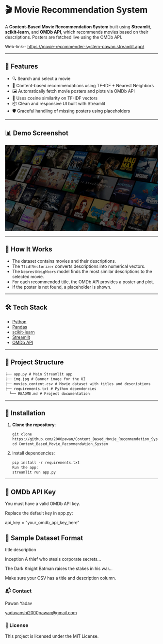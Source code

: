 # 🎬 Movie Recommendation System

A **Content-Based Movie Recommendation System** built using **Streamlit**, **scikit-learn**, and **OMDb API**, which recommends movies based on their descriptions. Posters are fetched live using the OMDb API.

Web-link:- https://movie-recommender-system-pawan.streamlit.app/

---

## 🚀 Features

- 🔍 Search and select a movie
- 🎯 Content-based recommendations using TF-IDF + Nearest Neighbors
- 🖼 Automatically fetch movie posters and plots via OMDb API
- 🧠 Uses cosine similarity on TF-IDF vectors
- 📦 Clean and responsive UI built with Streamlit
- 🛡 Graceful handling of missing posters using placeholders

---

## 📊 Demo Screenshot

![App Screenshot](img.jpg)

---

## 🧠 How It Works

- The dataset contains movies and their descriptions.
- The `TfidfVectorizer` converts descriptions into numerical vectors.
- The `NearestNeighbors` model finds the most similar descriptions to the selected movie.
- For each recommended title, the OMDb API provides a poster and plot.
- If the poster is not found, a placeholder is shown.

---

## 🛠 Tech Stack

- [Python](https://www.python.org/)
- [Pandas](https://pandas.pydata.org/)
- [scikit-learn](https://scikit-learn.org/)
- [Streamlit](https://streamlit.io/)
- [OMDb API](https://www.omdbapi.com/)

---

## 📁 Project Structure

    ├── app.py # Main Streamlit app
    ├── img.jpg # Banner image for the UI
    ├── movies_content.csv # Movie dataset with titles and descriptions
    ├── requirements.txt # Python dependencies
      └── README.md # Project documentation
---

## 🔧 Installation

1. **Clone the repository**:

       git clone https://github.com/2000pawan/Content_Based_Movie_Recommendation_System.git
       cd Content_Based_Movie_Recommendation_System
2. Install dependencies:

       pip install -r requirements.txt
       Run the app:
       streamlit run app.py
---

## 🔑 OMDb API Key
You must have a valid OMDb API key.

Replace the default key in app.py:

api_key = "your_omdb_api_key_here"

## 📌 Sample Dataset Format

title	description

Inception	A thief who steals corporate secrets...

The Dark Knight	Batman raises the stakes in his war...

Make sure your CSV has a title and description column.

### 📬 Contact

Pawan Yadav

yaduvanshi2000pawan@gmail.com

### 📄 License

This project is licensed under the MIT License.
